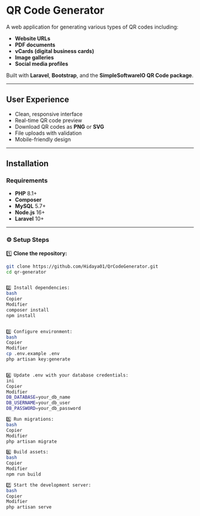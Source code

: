 #  QR Code Generator

A web application for generating various types of QR codes including:

- **Website URLs**
- **PDF documents**
- **vCards (digital business cards)**
- **Image galleries**
- **Social media profiles**

Built with **Laravel**, **Bootstrap**, and the **SimpleSoftwareIO QR Code package**.

---

##  User Experience

- Clean, responsive interface
- Real-time QR code preview
- Download QR codes as **PNG** or **SVG**
- File uploads with validation
- Mobile-friendly design

---

##  Installation

###  Requirements

- **PHP** 8.1+  
- **Composer**  
- **MySQL** 5.7+  
- **Node.js** 16+  
- **Laravel** 10+  

---

### ⚙️ Setup Steps

1️⃣ **Clone the repository:**
```bash
git clone https://github.com/Hidaya01/QrCodeGenerator.git
cd qr-generator


2️⃣ Install dependencies:
bash
Copier
Modifier
composer install
npm install


3️⃣ Configure environment:
bash
Copier
Modifier
cp .env.example .env
php artisan key:generate


4️⃣ Update .env with your database credentials:
ini
Copier
Modifier
DB_DATABASE=your_db_name
DB_USERNAME=your_db_user
DB_PASSWORD=your_db_password

5️⃣ Run migrations:
bash
Copier
Modifier
php artisan migrate

6️⃣ Build assets:
bash
Copier
Modifier
npm run build

7️⃣ Start the development server:
bash
Copier
Modifier
php artisan serve


